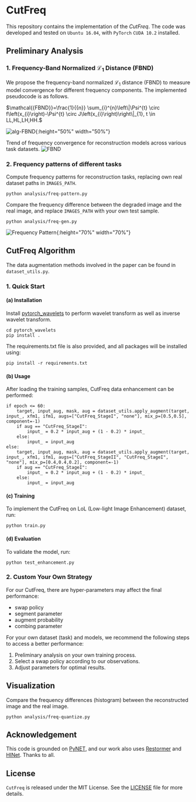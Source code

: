 # CutFreq
This repository contains the implementation of the *CutFreq*. The code was developed and tested on `Ubuntu 16.04`, with `PyTorch` `CUDA 10.2` installed.

## Preliminary Analysis

### 1. Frequency-Band Normalized $\mathcal{L}_1$ Distance (FBND) 
We propose the frequency-band normalized $\mathcal{L}_1$ distance (FBND) to measure model convergence for different frequency components. The implemented pseudocode is as follows.

$\mathcal{{FBND}}=\frac{1}{{n}} \sum_{i}^{n}\left\|\Psi^{t} \circ f\left(x_{i}\right)-\Psi^{t} \circ J\left(x_{i}\right)\right\|_{1}, t \in LL,HL,LH,HH.$

![alg-FBND](./figures/algorithm-fbnd.png){:height="50%" width="50%"}

Trend of frequency convergence for reconstruction models across various task datasets.
![FBND](./figures/fbnd-preliminary-experiments.png)

### 2. Frequency patterns of different tasks

Compute frequency patterns for reconstruction tasks, replacing own real dataset paths in `IMAGES_PATH`.
```shell
python analysis/freq-pattern.py
```
Compare the frequency difference between the degraded image and the real image, and replace `IMAGES_PATH` with your own test sample.
```shell
python analysis/freq-gen.py
```
![Frequency Pattern](./figures/frequency-pattern.png){:height="70%" width="70%"}


## CutFreq Algorithm
The data augmentation methods involved in the paper can be found in `dataset_utils.py`.

### 1. Quick Start

#### (a) Installation
Install [pytorch_wavelets](https://github.com/fbcotter/pytorch_wavelets) to perform wavelet transform as well as inverse wavelet transform.
```shell
cd pytorch_wavelets
pip install .
```
The requirements.txt file is also provided, and all packages will be installed using:
```shell
pip install -r requirements.txt
```

#### (b) Usage
After loading the training samples, CutFreq data enhancement can be performed:
```shell
if epoch <= 60:
    target, input_aug, mask, aug = dataset_utils.apply_augment(target, input_, xfm1, ifm1, augs=["CutFreq_StageI", "none"], mix_p=[0.5,0.5], component=-1)
    if aug == "CutFreq_StageI":
        input_ = 0.2 * input_aug + (1 - 0.2) * input_
    else:
        input_ = input_aug
else:
    target, input_aug, mask, aug = dataset_utils.apply_augment(target, input_, xfm1, ifm1, augs=["CutFreq_StageII", "CutFreq_StageI", "none"], mix_p=[0.4,0.4,0.2], component=-1)
    if aug == "CutFreq_StageI":
        input_ = 0.2 * input_aug + (1 - 0.2) * input_
    else:
        input_ = input_aug
```


#### (c) Training
To implement the CutFreq on LoL (Low-light Image Enhancement) dataset, run:
```shell
python train.py
```

#### (d) Evaluation
To validate the model, run:
```shell
python test_enhancement.py
```

### 2. Custom Your Own Strategy
For our CutFreq, there are hyper-parameters may affect the final performance:
* swap policy
* segment parameter
* augment probability
* combing parameter

For your own dataset (task) and models, we recommend the following steps to access a better performance:
<ol>
<li> Preliminary analysis on your own training process. </li>
<li> Select a swap policy according to our observations.</li>
<li> Adjust parameters for optimal results.</li>
</ol>

## Visualization
Compare the frequency differences (histogram) between the reconstructed image and the real image.
```shell
python analysis/freq-quantize.py
```

## Acknowledgement
This code is grounded on [PyNET](https://github.com/aiff22/PyNET-PyTorch), and our work also uses [Restormer](https://github.com/swz30/Restormer/tree/main) and [HINet](https://github.com/megvii-model/HINet). Thanks to all.

## License
`CutFreq` is released under the MIT License. See the [LICENSE](./LICENSE) file for more details.
